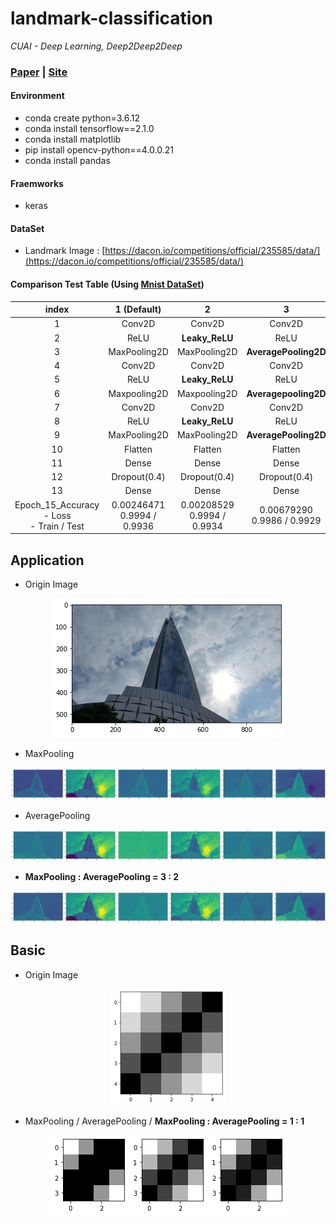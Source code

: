 # landmark-classification

*CUAI - Deep Learning, Deep2Deep2Deep*

### [Paper]() | [Site]() 

#### Environment

- conda create python=3.6.12
- conda install tensorflow==2.1.0
- conda install matplotlib 
- pip install opencv-python==4.0.0.21
- conda install pandas

#### Fraemworks

- keras

#### DataSet

 - Landmark Image : [https://dacon.io/competitions/official/235585/data/](https://dacon.io/competitions/official/235585/data/)
 
#### Comparison Test Table (Using [Mnist DataSet](https://en.wikipedia.org/wiki/MNIST_database))

| index | 1 (Default) | 2 | 3 | 4 |
| :---: | :---: | :---: | :---: | :---: |
| 1  | Conv2D       | Conv2D         | Conv2D               | Conv2D                   |
| 2  | ReLU         | **Leaky_ReLU** | ReLU                 | ReLU                     |
| 3  | MaxPooling2D | MaxPooling2D   | **AveragePooling2D** | **MaxAvgPooling2D(1,1)** |
| 4  | Conv2D       | Conv2D         | Conv2D               | Conv2D                   |
| 5  | ReLU         | **Leaky_ReLU** | ReLU                 | ReLU                     |
| 6  | Maxpooling2D | Maxpooling2D   | **Averagepooling2D** | **MaxAvgPooling2D(1,1)** |
| 7  | Conv2D       | Conv2D         | Conv2D               | Conv2D                   |
| 8  | ReLU         | **Leaky_ReLU** | ReLU                 | ReLU                     |
| 9  | MaxPooling2D | MaxPooling2D   | **AveragePooling2D** | **MaxAvgPooling2D(1,1)** |
| 10 | Flatten      | Flatten        | Flatten              | Flatten                  |
| 11 | Dense        | Dense          | Dense                | Dense                    |
| 12 | Dropout(0.4) | Dropout(0.4)   | Dropout(0.4)         | Dropout(0.4)             |
| 13 | Dense        | Dense          | Dense                | Dense                    |
| Epoch_15_Accuracy<br>- Loss<br>- Train / Test | 0.00246471<br>0.9994 / 0.9936 | 0.00208529<br>0.9994 / 0.9934 | 0.00679290<br>0.9986 / 0.9929 | 0.00359770<br>0.9991 / 0.9930 |

## Application

- Origin Image
<p align="center">
  <img src="imgs/org1.png">
</p>

- MaxPooling
<p align="center">
  <img src="imgs/ref1.png">
</p>

- AveragePooling
<p align="center">
  <img src="imgs/ref2.png">
</p>

- **MaxPooling : AveragePooling = 3 : 2**
<p align="center">
  <img src="imgs/ref3.png">
</p>

## Basic

- Origin Image
<p align="center">
  <img src="imgs/org2.png">
</p>

- MaxPooling / AveragePooling / **MaxPooling : AveragePooling = 1 : 1**
<p align="center">
  <img src="imgs/ref4.png">
</p>

